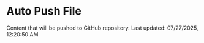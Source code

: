# Auto Push File

Content that will be pushed to GitHub repository.
Last updated: 07/27/2025, 12:20:50 AM